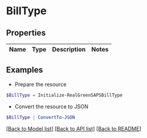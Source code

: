 # BillType
## Properties

Name | Type | Description | Notes
------------ | ------------- | ------------- | -------------

## Examples

- Prepare the resource
```powershell
$BillType = Initialize-RealGreenSAPSBillType 
```

- Convert the resource to JSON
```powershell
$BillType | ConvertTo-JSON
```

[[Back to Model list]](../README.md#documentation-for-models) [[Back to API list]](../README.md#documentation-for-api-endpoints) [[Back to README]](../README.md)


